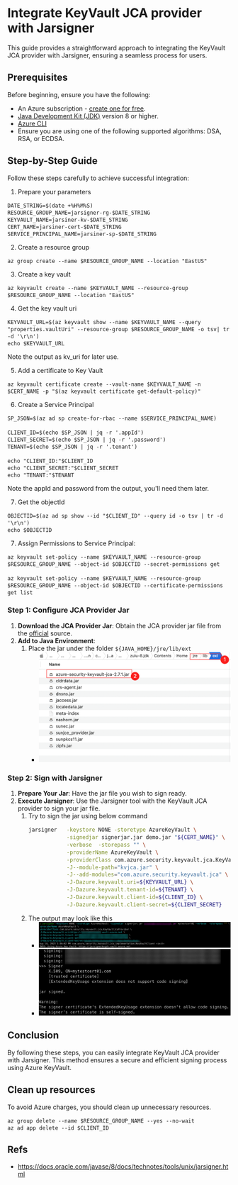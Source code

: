 <!-- Refer to https://github.com/Azure/azure-sdk-for-java/issues/35677  -->
# Integrate KeyVault JCA provider with Jarsigner

This guide provides a straightforward approach to integrating the KeyVault JCA provider with Jarsigner, ensuring a seamless process for users.

## Prerequisites
Before beginning, ensure you have the following:

- An Azure subscription - [create one for free](https://azure.microsoft.com/free).
- [Java Development Kit (JDK)](/java/azure/jdk/) version 8 or higher.
- [Azure CLI](/cli/azure/install-azure-cli)
- Ensure you are using one of the following supported algorithms: DSA, RSA, or ECDSA.

## Step-by-Step Guide

Follow these steps carefully to achieve successful integration:

1. Prepare your parameters
```shell
DATE_STRING=$(date +%H%M%S)
RESOURCE_GROUP_NAME=jarsigner-rg-$DATE_STRING
KEYVAULT_NAME=jarsiner-kv-$DATE_STRING
CERT_NAME=jarsiner-cert-$DATE_STRING
SERVICE_PRINCIPAL_NAME=jarsiner-sp-$DATE_STRING
```
2. Create a resource group

```shell
az group create --name $RESOURCE_GROUP_NAME --location "EastUS"
```

3. Create a key vault

```shell
az keyvault create --name $KEYVAULT_NAME --resource-group $RESOURCE_GROUP_NAME --location "EastUS"
```

4. Get the key vault uri

```shell
KEYVAULT_URL=$(az keyvault show --name $KEYVAULT_NAME --query "properties.vaultUri" --resource-group $RESOURCE_GROUP_NAME -o tsv| tr -d '\r\n')
echo $KEYVAULT_URL
```
Note the output as kv_uri for later use.

5. Add a certificate to Key Vault

```shell
az keyvault certificate create --vault-name $KEYVAULT_NAME -n $CERT_NAME -p "$(az keyvault certificate get-default-policy)"
```

6. Create a Service Principal

```shell
SP_JSON=$(az ad sp create-for-rbac --name $SERVICE_PRINCIPAL_NAME)

CLIENT_ID=$(echo $SP_JSON | jq -r '.appId')
CLIENT_SECRET=$(echo $SP_JSON | jq -r '.password')
TENANT=$(echo $SP_JSON | jq -r '.tenant')

echo "CLIENT_ID:"$CLIENT_ID
echo "CLIENT_SECRET:"$CLIENT_SECRET
echo "TENANT:"$TENANT

```
Note the appId and password from the output, you'll need them later.

7. Get the objectId

```shell
OBJECTID=$(az ad sp show --id "$CLIENT_ID" --query id -o tsv | tr -d '\r\n')
echo $OBJECTID
```

7. Assign Permissions to Service Principal:

```shell
az keyvault set-policy --name $KEYVAULT_NAME --resource-group $RESOURCE_GROUP_NAME --object-id $OBJECTID --secret-permissions get 

az keyvault set-policy --name $KEYVAULT_NAME --resource-group $RESOURCE_GROUP_NAME --object-id $OBJECTID --certificate-permissions get list
```


### Step 1: Configure JCA Provider Jar

1. **Download the JCA Provider Jar**: Obtain the JCA provider jar file from the [official](https://mvnrepository.com/artifact/com.azure/azure-security-keyvault-jca) source.
2. **Add to Java Environment**: 
    1. Place the jar under the folder `${JAVA_HOME}/jre/lib/ext`
        - ![Alt text](../Ressources/JCA/place_jar.png)

### Step 2: Sign with Jarsigner

1. **Prepare Your Jar**: Have the jar file you wish to sign ready.
2. **Execute Jarsigner**: Use the Jarsigner tool with the KeyVault JCA provider to sign your jar file.
    1. Try to sign the jar using below command
         ```bash
         jarsigner   -keystore NONE -storetype AzureKeyVault \
                     -signedjar signerjar.jar demo.jar "${CERT_NAME}" \
                     -verbose  -storepass "" \
                     -providerName AzureKeyVault \
                     -providerClass com.azure.security.keyvault.jca.KeyVaultJcaProvider \
                     -J--module-path="kvjca.jar" \
                     -J--add-modules="com.azure.security.keyvault.jca" \
                     -J-Dazure.keyvault.uri=${KEYVAULT_URL} \
                     -J-Dazure.keyvault.tenant-id=${TENANT} \
                     -J-Dazure.keyvault.client-id=${CLIENT_ID} \
                     -J-Dazure.keyvault.client-secret=${CLIENT_SECRET} 
         ```
    1. The output may look like this
        - ![Alt text](../Ressources/JCA/output_1.png)
        - ![Alt text](../Ressources/JCA/output_2.png)

## Conclusion

By following these steps, you can easily integrate KeyVault JCA provider with Jarsigner. This method ensures a secure and efficient signing process using Azure KeyVault.

## Clean up resources
To avoid Azure charges, you should clean up unnecessary resources.  

```shell
az group delete --name $RESOURCE_GROUP_NAME --yes --no-wait
az ad app delete --id $CLIENT_ID
```

## Refs
- https://docs.oracle.com/javase/8/docs/technotes/tools/unix/jarsigner.html

